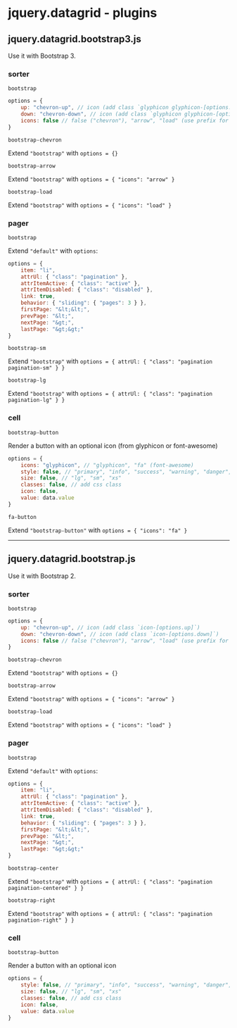 jquery.datagrid - plugins
=========================


## jquery.datagrid.bootstrap3.js


Use it with Bootstrap 3.

### sorter

`bootstrap`

```javascript
options = {
	up: "chevron-up", // icon (add class `glyphicon glyphicon-[options.up]`)
	down: "chevron-down", // icon (add class `glyphicon glyphicon-[options.down]`)
	icons: false // false ("chevron"), "arrow", "load" (use prefix for both up and down)
}
```

`bootstrap-chevron`

Extend `"bootstrap"` with `options = {}`

`bootstrap-arrow`

Extend `"bootstrap"` with `options = { "icons": "arrow" }`

`bootstrap-load`

Extend `"bootstrap"` with `options = { "icons": "load" }`

### pager

`bootstrap`

Extend `"default"` with `options`:

```javascript
options = {
	item: "li",
	attrUl: { "class": "pagination" },
	attrItemActive: { "class": "active" },
	attrItemDisabled: { "class": "disabled" },
	link: true,
	behavior: { "sliding": { "pages": 3 } },
	firstPage: "&lt;&lt;",
	prevPage: "&lt;",
	nextPage: "&gt;",
	lastPage: "&gt;&gt;"
}
```

`bootstrap-sm`

Extend `"bootstrap"` with `options = { attrUl: { "class": "pagination pagination-sm" } }`

`bootstrap-lg`

Extend `"bootstrap"` with `options = { attrUl: { "class": "pagination pagination-lg" } }`

### cell

`bootstrap-button`

Render a button with an optional icon (from glyphicon or font-awesome)

```javascript
options = {
	icons: "glyphicon", // "glyphicon", "fa" (font-awesome)
	style: false, // "primary", "info", "success", "warning", "danger", "inverse"
	size: false, // "lg", "sm", "xs"
	classes: false, // add css class
	icon: false,
	value: data.value
}
```

`fa-button`

Extend `"bootstrap-button"` with `options = { "icons": "fa" }`

----

## jquery.datagrid.bootstrap.js


Use it with Bootstrap 2.

### sorter

`bootstrap`

```javascript
options = {
	up: "chevron-up", // icon (add class `icon-[options.up]`)
	down: "chevron-down", // icon (add class `icon-[options.down]`)
	icons: false // false ("chevron"), "arrow", "load" (use prefix for both up and down)
}
```

`bootstrap-chevron`

Extend `"bootstrap"` with `options = {}`

`bootstrap-arrow`

Extend `"bootstrap"` with `options = { "icons": "arrow" }`

`bootstrap-load`

Extend `"bootstrap"` with `options = { "icons": "load" }`

### pager

`bootstrap`

Extend `"default"` with `options`:

```javascript
options = {
	item: "li",
	attrUl: { "class": "pagination" },
	attrItemActive: { "class": "active" },
	attrItemDisabled: { "class": "disabled" },
	link: true,
	behavior: { "sliding": { "pages": 3 } },
	firstPage: "&lt;&lt;",
	prevPage: "&lt;",
	nextPage: "&gt;",
	lastPage: "&gt;&gt;"
}
```

`bootstrap-center`

Extend `"bootstrap"` with `options = { attrUl: { "class": "pagination pagination-centered" } }`

`bootstrap-right`

Extend `"bootstrap"` with `options = { attrUl: { "class": "pagination pagination-right" } }`

### cell

`bootstrap-button`

Render a button with an optional icon

```javascript
options = {
	style: false, // "primary", "info", "success", "warning", "danger", "inverse"
	size: false, // "lg", "sm", "xs"
	classes: false, // add css class
	icon: false,
	value: data.value
}
```
